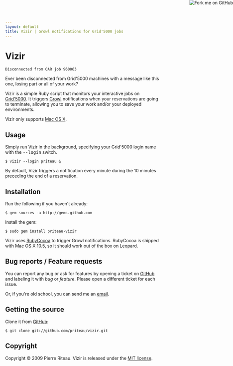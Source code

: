 ```yaml
---
layout: default
title: Vizir | Growl notifications for Grid'5000 jobs
---
```


<a href="http://github.com/priteau/vizir">
	<img style="position: absolute; top: 0; right: 0; border: 0;" src="http://s3.amazonaws.com/github/ribbons/forkme_right_white_ffffff.png" alt="Fork me on GitHub" />
</a>

# Vizir

    Disconnected from OAR job 960063

Ever been disconnected from Grid'5000 machines with a message like this one, losing part or all of your work?

Vizir is a simple Ruby script that monitors your interactive jobs on [Grid'5000](http://www.grid5000.fr/).
It triggers [Growl](http://growl.info/) notifications when your reservations are going to terminate, allowing you to save your work and/or your deployed environments.

Vizir only supports [Mac OS X](http://www.apple.com/macosx/).

## Usage

Simply run Vizir in the background, specifying your Grid'5000 login name with the <tt>--login</tt> switch.

    $ vizir --login priteau &

By default, Vizir triggers a notification every minute during the 10 minutes preceding the end of a reservation.

## Installation

Run the following if you haven't already:

    $ gem sources -a http://gems.github.com

Install the gem:

    $ sudo gem install priteau-vizir

Vizir uses [RubyCocoa](http://rubycocoa.sourceforge.net/) to trigger Growl notifications.
RubyCocoa is shipped with Mac OS X 10.5, so it should work out of the box on Leopard.

## Bug reports / Feature requests

You can report any bug or ask for features by opening a ticket on [GitHub](http://github.com/priteau/vizir/issues) and labeling it with *bug* or *feature*.
Please open a different ticket for each issue.

Or, if you're old school, you can send me an [email](mailto:priteau@gmail.com).

## Getting the source

Clone it from [GitHub](http://github.com/priteau/vizir):

    $ git clone git://github.com/priteau/vizir.git

## Copyright

Copyright © 2009 Pierre Riteau. Vizir is released under the [MIT license](http://github.com/priteau/vizir/raw/master/LICENSE).
